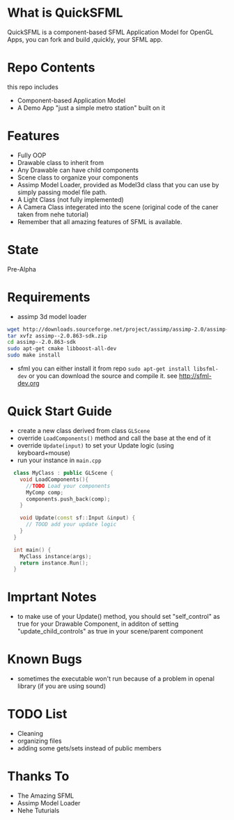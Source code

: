 What is QuickSFML
=================
QuickSFML is a component-based SFML Application Model for OpenGL Apps, you can fork and build ,quickly, your SFML app.

Repo Contents
=============
this repo includes 
- Component-based Application Model
- A Demo App "just a simple metro station" built on it

Features
========
- Fully OOP 
- Drawable class to inherit from
- Any Drawable can have child components
- Scene class to organize your components
- Assimp Model Loader, provided as Model3d class that you can use by simply passing model file path.
- A Light Class (not fully implemented)
- A Camera Class integerated into the scene (original code of the caner taken from nehe tutorial) 
- Remember that all amazing features of SFML is available.

State
=====
Pre-Alpha

Requirements
============

- assimp 3d model loader

```sh
wget http://downloads.sourceforge.net/project/assimp/assimp-2.0/assimp--2.0.863-sdk.zip?r=http%3A%2F%2Fassimp.sourceforge.net%2Fmain_downloads.html&ts=1337526195&use_mirror=garr
tar xvfz assimp--2.0.863-sdk.zip
cd assimp--2.0.863-sdk
sudo apt-get cmake libboost-all-dev
sudo make install
```

- sfml
you can either install it from repo `sudo apt-get install libsfml-dev` or you can download the source and compile it. see http://sfml-dev.org


Quick Start Guide
=================
- create a new class derived from class `GLScene`
- override `LoadComponents()` method and call the base at the end of it
- override `Update(input)` to set your Update logic (using keyboard+mouse)
- run your instance in `main.cpp`


```cpp
  class MyClass : public GLScene {
    void LoadComponents(){
      //TODO Load your components
      MyComp comp;
      components.push_back(comp);
    }

    void Update(const sf::Input &input) {
      // TOOD add your update logic
    }
  }
```

```cpp
  int main() {
    MyClass instance(args);
    return instance.Run();
  }
```

Imprtant Notes
==============
- to make use of your Update() method, you should set "self_control" as true for your Drawable Component, in additon of setting "update_child_controls" as true in your scene/parent component

Known Bugs
==========
- sometimes the executable won't run because of a problem in openal library (if you are using sound)

TODO List
=========
- Cleaning 
- organizing files
- adding some gets/sets instead of public members

Thanks To
=========
- The Amazing SFML
- Assimp Model Loader
- Nehe Tuturials